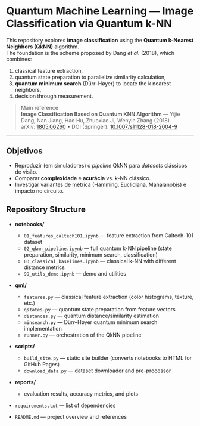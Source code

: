 # Quantum Machine Learning — Image Classification via Quantum k-NN

This repository explores **image classification** using the **Quantum k-Nearest Neighbors (QkNN)** algorithm.  
The foundation is the scheme proposed by Dang *et al.* (2018), which combines:  
1) classical feature extraction,  
2) quantum state preparation to parallelize similarity calculation,  
3) **quantum minimum search** (Dürr–Høyer) to locate the k nearest neighbors,  
4) decision through measurement.  

> Main reference  
> **Image Classification Based on Quantum KNN Algorithm** — Yijie Dang, Nan Jiang, Hao Hu, Zhuoxiao Ji, Wenyin Zhang (2018).  
> arXiv: [1805.06260](https://arxiv.org/abs/1805.06260)  •  DOI (Springer): [10.1007/s11128-018-2004-9](https://link.springer.com/article/10.1007/s11128-018-2004-9)

---

## Objetivos

- Reproduzir (em simuladores) o *pipeline* QkNN para *datasets* clássicos de visão.
- Comparar **complexidade** e **acurácia** vs. k-NN clássico.
- Investigar variantes de métrica (Hamming, Euclidiana, Mahalanobis) e impacto no circuito.

## Repository Structure

- **notebooks/**
  - `01_features_caltech101.ipynb` — feature extraction from Caltech-101 dataset
  - `02_qknn_pipeline.ipynb` — full quantum k-NN pipeline (state preparation, similarity, minimum search, classification)
  - `03_classical_baselines.ipynb` — classical k-NN with different distance metrics
  - `99_utils_demo.ipynb` — demo and utilities

- **qml/**
  - `features.py` — classical feature extraction (color histograms, texture, etc.)
  - `qstates.py` — quantum state preparation from feature vectors
  - `distances.py` — quantum distance/similarity estimation
  - `minsearch.py` — Dürr–Høyer quantum minimum search implementation
  - `runner.py` — orchestration of the QkNN pipeline

- **scripts/**
  - `build_site.py` — static site builder (converts notebooks to HTML for GitHub Pages)
  - `download_data.py` — dataset downloader and pre-processor

- **reports/**
  - evaluation results, accuracy metrics, and plots

- `requirements.txt` — list of dependencies  
- `README.md` — project overview and references  
